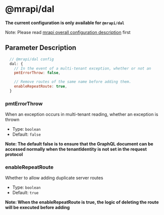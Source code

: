 # @mrapi/dal

**The current configuration is only available for `@mrapi/dal`**

Note: Please read [mrapi overall configuration description](https://mrapi-js.github.io/docs/Configuration/Common.html) first

## Parameter Description

```js
  // @mrapi/dal config
  dal: {
    // In the event of a multi-tenant exception, whether or not an      		error is thrown.
    pmtErrorThrow: false,

    // Remove routes of the same name before adding them.
    enableRepeatRoute: true,
  }
```

### pmtErrorThrow

When an exception occurs in multi-tenant reading, whether an exception is thrown

+ Type: `boolean`
+ Default: `false`

**Note: The default false is to ensure that the GraphQL document can be accessed normally when the tenantIdentity is not set in the request protocol**

### enableRepeatRoute

Whether to allow adding duplicate server routes

+ Type: `boolean`
+ Default: `true`

**Note: When the enableRepeatRoute is true, the logic of deleting the route will be executed before adding**

